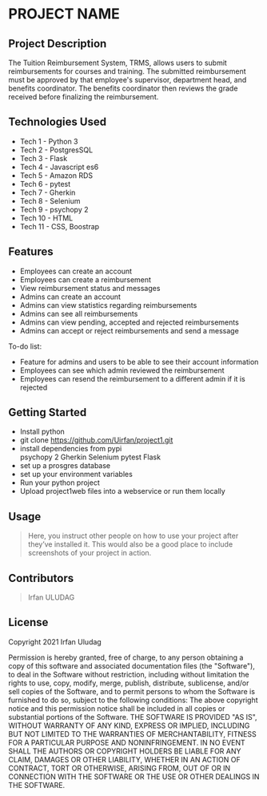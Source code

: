 # PROJECT NAME

## Project Description

The Tuition Reimbursement System, TRMS, allows users to submit reimbursements for courses and training.
The submitted reimbursement must be approved by that employee's supervisor, department head, and benefits coordinator.
The benefits coordinator then reviews the grade received before finalizing the reimbursement.

## Technologies Used

* Tech 1 - Python 3
* Tech 2 - PostgresSQL
* Tech 3 - Flask
* Tech 4 - Javascript es6
* Tech 5 - Amazon RDS
* Tech 6 - pytest
* Tech 7 - Gherkin
* Tech 8 - Selenium
* Tech 9 - psychopy 2
* Tech 10 - HTML
* Tech 11 - CSS, Boostrap

## Features
* Employees can create an account
* Employees can create a reimbursement
* View reimbursement status and messages
* Admins can create an account
* Admins can view statistics regarding reimbursements
* Admins can see all reimbursements
* Admins can view pending, accepted and rejected reimbursements
* Admins can accept or reject reimbursements and send a message

To-do list:
* Feature for admins and users to be able to see their account information
* Employees can see which admin reviewed the reimbursement
* Employees can resend the reimbursement to a different admin if it is rejected

## Getting Started

* Install python
* git clone https://github.com/Uirfan/project1.git
* install dependencies from pypi  
    psychopy 2
    Gherkin
    Selenium
    pytest
    Flask
* set up a prosgres database 
* set up your environment variables
* Run your python project
* Upload project1web files into a webservice or run them locally


## Usage

> Here, you instruct other people on how to use your project after they’ve installed it. This would also be a good place to include screenshots of your project in action.

## Contributors

> Irfan ULUDAG

## License

Copyright 2021 Irfan Uludag

Permission is hereby granted, free of charge, to any person obtaining a copy of this software and associated documentation files
(the "Software"), to deal in the Software without restriction, including without limitation the rights to use, copy, modify, merge,
publish, distribute, sublicense, and/or sell copies of the Software, and to permit persons to whom the Software is furnished to do so, subject to the following conditions:
The above copyright notice and this permission notice shall be included in all copies or substantial portions of the Software.
THE SOFTWARE IS PROVIDED "AS IS", WITHOUT WARRANTY OF ANY KIND, EXPRESS OR IMPLIED, INCLUDING BUT NOT LIMITED TO THE WARRANTIES OF
MERCHANTABILITY, FITNESS FOR A PARTICULAR PURPOSE AND NONINFRINGEMENT. IN NO EVENT SHALL THE AUTHORS OR COPYRIGHT HOLDERS BE LIABLE 
FOR ANY CLAIM, DAMAGES OR OTHER LIABILITY, WHETHER IN AN ACTION OF CONTRACT, TORT OR OTHERWISE, ARISING FROM, OUT OF OR IN CONNECTION WITH THE 
SOFTWARE OR THE USE OR OTHER DEALINGS IN THE SOFTWARE.



